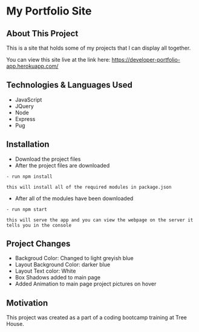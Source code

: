 # My Portfolio Site

## About This Project

This is a site that holds some of my projects that I can display all together.

You can view this site live at the link here: https://developer-portfolio-app.herokuapp.com/

## Technologies & Languages Used

- JavaScript
- JQuery
- Node
- Express
- Pug

## Installation

- Download the project files
- After the project files are downloaded

```
- run npm install
```

    this will install all of the required modules in package.json

- After all of the modules have been downloaded

```
- run npm start
```

    this will serve the app and you can view the webpage on the server it tells you in the console

## Project Changes

- Backgroud Color: Changed to light greyish blue
- Layout Background Color: darker blue
- Layout Text color: White
- Box Shadows added to main page
- Added Animation to main page project pictures on hover

## Motivation

This project was created as a part of a coding bootcamp training at Tree House.
